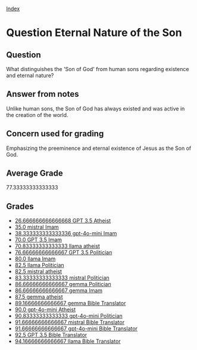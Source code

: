 
[Index](../../index.md)
# Question Eternal Nature of the Son
## Question
What distinguishes the 'Son of God' from human sons regarding existence and eternal nature?

## Answer from notes
Unlike human sons, the Son of God has always existed and was active in the creation of the world.

## Concern used for grading
Emphasizing the preeminence and eternal existence of Jesus as the Son of God.

## Average Grade
77.33333333333333

## Grades
 * [26.666666666666668 GPT 3.5 Atheist](../answers/GPT_3.5_Atheist/Eternal_Nature_of_the_Son.md)
 * [35.0 mistral Imam](../answers/mistral_Imam/Eternal_Nature_of_the_Son.md)
 * [38.333333333333336 gpt-4o-mini Imam](../answers/gpt-4o-mini_Imam/Eternal_Nature_of_the_Son.md)
 * [70.0 GPT 3.5 Imam](../answers/GPT_3.5_Imam/Eternal_Nature_of_the_Son.md)
 * [70.83333333333333 llama atheist](../answers/llama_atheist/Eternal_Nature_of_the_Son.md)
 * [76.66666666666667 GPT 3.5 Politician](../answers/GPT_3.5_Politician/Eternal_Nature_of_the_Son.md)
 * [80.0 llama Imam](../answers/llama_Imam/Eternal_Nature_of_the_Son.md)
 * [82.5 llama Politician](../answers/llama_Politician/Eternal_Nature_of_the_Son.md)
 * [82.5 mistral atheist](../answers/mistral_atheist/Eternal_Nature_of_the_Son.md)
 * [83.33333333333333 mistral Politician](../answers/mistral_Politician/Eternal_Nature_of_the_Son.md)
 * [86.66666666666667 gemma Politician](../answers/gemma_Politician/Eternal_Nature_of_the_Son.md)
 * [86.66666666666667 gemma Imam](../answers/gemma_Imam/Eternal_Nature_of_the_Son.md)
 * [87.5 gemma atheist](../answers/gemma_atheist/Eternal_Nature_of_the_Son.md)
 * [89.16666666666667 gemma Bible Translator](../answers/gemma_Bible_Translator/Eternal_Nature_of_the_Son.md)
 * [90.0 gpt-4o-mini Atheist](../answers/gpt-4o-mini_Atheist/Eternal_Nature_of_the_Son.md)
 * [90.83333333333333 gpt-4o-mini Politician](../answers/gpt-4o-mini_Politician/Eternal_Nature_of_the_Son.md)
 * [91.66666666666667 mistral Bible Translator](../answers/mistral_Bible_Translator/Eternal_Nature_of_the_Son.md)
 * [91.66666666666667 gpt-4o-mini Bible Translator](../answers/gpt-4o-mini_Bible_Translator/Eternal_Nature_of_the_Son.md)
 * [92.5 GPT 3.5 Bible Translator](../answers/GPT_3.5_Bible_Translator/Eternal_Nature_of_the_Son.md)
 * [94.16666666666667 llama Bible Translator](../answers/llama_Bible_Translator/Eternal_Nature_of_the_Son.md)
